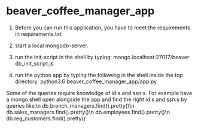 # beaver_coffee_manager_app
1. Before you can run this application,
you have to meet the requirements in requirements.txt

1. start a local mongodb-server.
2. run the init-script in the shell by typing: mongo localhost:27017/beaver db_init_script.js
3. run the python app by typing the following in the shell inside the top directory: python3.6 beaver_coffee_manager_app/app.py

Some of the queries require knowledge of id:s and ssn:s.
For example have a mongo shell open alongside the app and find the right id:s and ssn:s
by queries like:\n
db.branch_managers.find().pretty()\n
db.sales_managers.find().pretty()\n
db.employees.find().pretty()\n
db.reg_customers.find().pretty()
